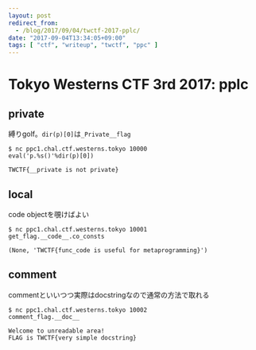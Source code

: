 ```yaml
---
layout: post
redirect_from:
  - /blog/2017/09/04/twctf-2017-pplc/
date: "2017-09-04T13:34:05+09:00"
tags: [ "ctf", "writeup", "twctf", "ppc" ]
---
```


# Tokyo Westerns CTF 3rd 2017: pplc

## private

縛りgolf。`dir(p)[0]`は`_Private__flag`

```
$ nc ppc1.chal.ctf.westerns.tokyo 10000
eval('p.%s()'%dir(p)[0])

TWCTF{__private is not private}
```

## local

code objectを覗けばよい

```
$ nc ppc1.chal.ctf.westerns.tokyo 10001
get_flag.__code__.co_consts

(None, 'TWCTF{func_code is useful for metaprogramming}')
```

## comment

commentといいつつ実際はdocstringなので通常の方法で取れる

```
$ nc ppc1.chal.ctf.westerns.tokyo 10002
comment_flag.__doc__

Welcome to unreadable area!
FLAG is TWCTF{very simple docstring}
```
